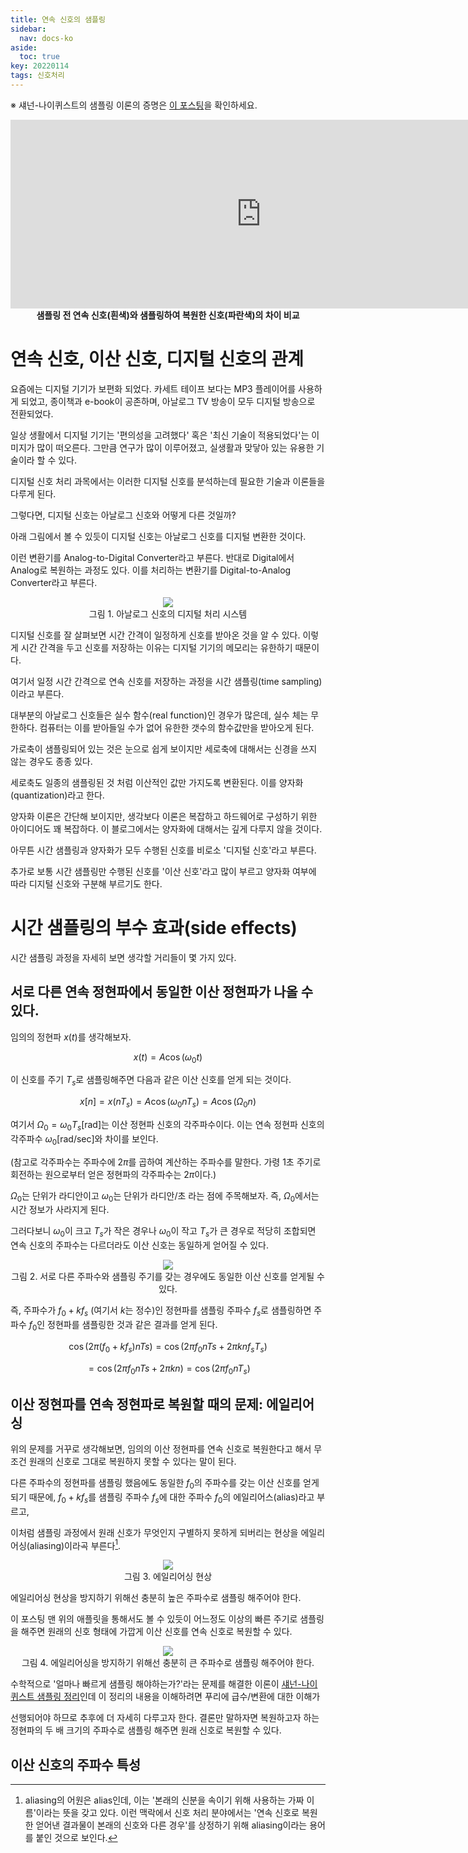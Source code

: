 ```yaml
---
title: 연속 신호의 샘플링
sidebar:
  nav: docs-ko
aside:
  toc: true
key: 20220114
tags: 신호처리
---
```


[//]:# (연속 신호를 샘플링한다는 것은 무엇인지, 샘플링 시 발생할 수 있는 문제는 무엇인지, 주파수 측면에선 어떤 의미가 있는지 정리할 것)

[//]:# (섀넌 샘플링 정리는 추후에 다룰 것. 아직 푸리에 변환/급수에 대해 알지 못하기 때문. 여기선 가볍게 정리하고 넘어가도록 하자.)

※ 섀넌-나이퀴스트의 샘플링 이론의 증명은 [이 포스팅](https://angeloyeo.github.io/2019/07/11/Shannon_sampling_theorem.html)을 확인하세요.

<p align="center"><iframe width = "802" height = "302" src="https://angeloyeo.github.io/p5/2019-07-11-Shannon_sampling_theorem/" frameborder="0"></iframe>
<br><b>샘플링 전 연속 신호(흰색)와 샘플링하여 복원한 신호(파란색)의 차이 비교</b>
</p>

# 연속 신호, 이산 신호, 디지털 신호의 관계

요즘에는 디지털 기기가 보편화 되었다. 카세트 테이프 보다는 MP3 플레이어를 사용하게 되었고, 종이책과 e-book이 공존하며, 아날로그 TV 방송이 모두 디지털 방송으로 전환되었다.

일상 생활에서 디지털 기기는 '편의성을 고려했다' 혹은 '최신 기술이 적용되었다'는 이미지가 많이 떠오른다. 그만큼 연구가 많이 이루어졌고, 실생활과 맞닿아 있는 유용한 기술이라 할 수 있다.

디지털 신호 처리 과목에서는 이러한 디지털 신호를 분석하는데 필요한 기술과 이론들을 다루게 된다. 

그렇다면, 디지털 신호는 아날로그 신호와 어떻게 다른 것일까?

아래 그림에서 볼 수 있듯이 디지털 신호는 아날로그 신호를 디지털 변환한 것이다.

이런 변환기를 Analog-to-Digital Converter라고 부른다. 반대로 Digital에서 Analog로 복원하는 과정도 있다. 이를 처리하는 변환기를 Digital-to-Analog Converter라고 부른다.

<p align = "center">
  <img src = "https://raw.githubusercontent.com/angeloyeo/angeloyeo.github.io/master/pics/2022-01-14-sampling_CT_to_DT/pic_ADC_DAC.png">
  <br>
  그림 1. 아날로그 신호의 디지털 처리 시스템
</p>

디지털 신호를 잘 살펴보면 시간 간격이 일정하게 신호를 받아온 것을 알 수 있다. 이렇게 시간 간격을 두고 신호를 저장하는 이유는 디지털 기기의 메모리는 유한하기 때문이다.

여기서 일정 시간 간격으로 연속 신호를 저장하는 과정을 시간 샘플링(time sampling)이라고 부른다.

대부분의 아날로그 신호들은 실수 함수(real function)인 경우가 많은데, 실수 체는 무한하다. 컴퓨터는 이를 받아들일 수가 없어 유한한 갯수의 함수값만을 받아오게 된다.

가로축이 샘플링되어 있는 것은 눈으로 쉽게 보이지만 세로축에 대해서는 신경을 쓰지 않는 경우도 종종 있다.

세로축도 일종의 샘플링된 것 처럼 이산적인 값만 가지도록 변환된다. 이를 양자화(quantization)라고 한다. 

양자화 이론은 간단해 보이지만, 생각보다 이론은 복잡하고 하드웨어로 구성하기 위한 아이디어도 꽤 복잡하다. 이 블로그에서는 양자화에 대해서는 깊게 다루지 않을 것이다.

아무튼 시간 샘플링과 양자화가 모두 수행된 신호를 비로소 '디지털 신호'라고 부른다. 

추가로 보통 시간 샘플링만 수행된 신호를 '이산 신호'라고 많이 부르고 양자화 여부에 따라 디지털 신호와 구분해 부르기도 한다.

# 시간 샘플링의 부수 효과(side effects)

시간 샘플링 과정을 자세히 보면 생각할 거리들이 몇 가지 있다. 

## 서로 다른 연속 정현파에서 동일한 이산 정현파가 나올 수 있다.

임의의 정현파 $x(t)$를 생각해보자.

$$x(t) = A\cos(\omega_0 t)$$

이 신호를 주기 $T_s$로 샘플링해주면 다음과 같은 이산 신호를 얻게 되는 것이다.

$$x[n]=x(nT_s) = A\cos(\omega_0 nT_s) = A \cos(\Omega_0 n)$$

여기서 $\Omega_0=\omega_0 T_s \text{[rad]}$는 이산 정현파 신호의 각주파수이다. 이는 연속 정현파 신호의 각주파수 $\omega_0 \text{[rad/sec]}$와 차이를 보인다.

(참고로 각주파수는 주파수에 $2\pi$를 곱하여 계산하는 주파수를 말한다. 가령 1초 주기로 회전하는 원으로부터 얻은 정현파의 각주파수는 $2\pi$이다.)

$\Omega_0$는 단위가 라디안이고 $\omega_0$는 단위가 라디안/초 라는 점에 주목해보자. 즉, $\Omega_0$에서는 시간 정보가 사라지게 된다.

그러다보니 $\omega_0$이 크고 $T_s$가 작은 경우나 $\omega_0$이 작고 $T_s$가 큰 경우로 적당히 조합되면 연속 신호의 주파수는 다르더라도 이산 신호는 동일하게 얻어질 수 있다.

<p align = "center">
  <img src = "https://raw.githubusercontent.com/angeloyeo/angeloyeo.github.io/master/pics/2022-01-14-sampling_CT_to_DT/pic_dif_freq_dif_time_sampling.png">
  <br>
  그림 2. 서로 다른 주파수와 샘플링 주기를 갖는 경우에도 동일한 이산 신호를 얻게될 수 있다.
</p>

즉, 주파수가 $f_0+ k f_s$ (여기서 $k$는 정수)인 정현파를 샘플링 주파수 $f_s$로 샘플링하면 주파수 $f_0$인 정현파를 샘플링한 것과 같은 결과를 얻게 된다.

$$\cos(2\pi(f_0+kf_s)nTs)=\cos(2\pi f_0nTs+2\pi knf_s T_s)$$

$$=\cos(2\pi f_0 nTs + 2\pi k n) = \cos(2\pi f_0 nT_s)$$

## 이산 정현파를 연속 정현파로 복원할 때의 문제: 에일리어싱

위의 문제를 거꾸로 생각해보면, 임의의 이산 정현파를 연속 신호로 복원한다고 해서 무조건 원래의 신호로 그대로 복원하지 못할 수 있다는 말이 된다.

다른 주파수의 정현파를 샘플링 했음에도 동일한 $f_0$의 주파수를 갖는 이산 신호를 얻게 되기 때문에, $f_0 + k f_s$를 샘플링 주파수 $f_s$에 대한 주파수 $f_0$의 에일리어스(alias)라고 부르고,

이처럼 샘플링 과정에서 원래 신호가 무엇인지 구별하지 못하게 되버리는 현상을 에일리어싱(aliasing)이라곡 부른다[^1].

[^1]: aliasing의 어원은 alias인데, 이는 '본래의 신분을 속이기 위해 사용하는 가짜 이름'이라는 뜻을 갖고 있다. 이런 맥락에서 신호 처리 분야에서는 '연속 신호로 복원한 얻어낸 결과물이 본래의 신호와 다른 경우'를 상정하기 위해 aliasing이라는 용어를 붙인 것으로 보인다.

<p align = "center">
  <img src = "https://raw.githubusercontent.com/angeloyeo/angeloyeo.github.io/master/pics/2022-01-14-sampling_CT_to_DT/pic_aliasing.png">
  <br>
  그림 3. 에일리어싱 현상
</p>

에일리어싱 현상을 방지하기 위해선 충분히 높은 주파수로 샘플링 해주어야 한다.

이 포스팅 맨 위의 애플릿을 통해서도 볼 수 있듯이 어느정도 이상의 빠른 주기로 샘플링을 해주면 원래의 신호 형태에 가깝게 이산 신호를 연속 신호로 복원할 수 있다.

<p align = "center">
  <img src = "https://raw.githubusercontent.com/angeloyeo/angeloyeo.github.io/master/pics/2022-01-14-sampling_CT_to_DT/pic_aliasing2.png">
  <br>
  그림 4. 에일리어싱을 방지하기 위해선 충분히 큰 주파수로 샘플링 해주어야 한다.
</p>

수학적으로 '얼마나 빠르게 샘플링 해야하는가?'라는 문제를 해결한 이론이 [섀넌-나이퀴스트 샘플링 정리](https://angeloyeo.github.io/2019/07/11/Shannon_sampling_theorem.html)인데 이 정리의 내용을 이해하려면 푸리에 급수/변환에 대한 이해가

선행되어야 하므로 추후에 더 자세히 다루고자 한다. 결론만 말하자면 복원하고자 하는 정현파의 두 배 크기의 주파수로 샘플링 해주면 원래 신호로 복원할 수 있다.

## 이산 신호의 주파수 특성

